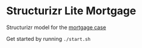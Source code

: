 # Structurizr Lite Mortgage
Structurizr model for the [mortgage case](./mortage-case-description.md)

Get started by running `./start.sh`